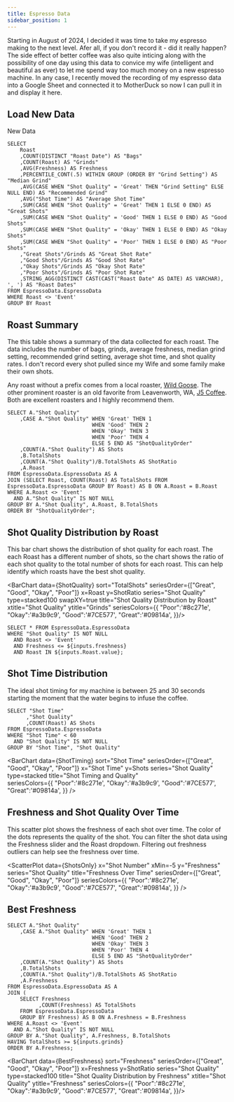 ```yaml
---
title: Espresso Data
sidebar_position: 1
---
```


Starting in August of 2024, I decided it was time to take my espresso making to the next level. Afer all, if you don't record it - did it really happen? The side effect of better coffee was also quite inticing along with the possibility of one day using this data to convice my wife (intelligent and beautiful as ever) to let me spend way too much money on a new espresso machine. In any case, I recently moved the recording of my espresso data into a Google Sheet and connected it to MotherDuck so now I can pull it in and display it here.

## Load New Data

<LinkButton url='https://docs.google.com/forms/d/e/1FAIpQLSfagX8q4mr_uGhRpa8VUDRn3aEoN1M3HFR8j-yX5gR-6anLvw/viewform?usp=pp_url&entry.1399859273=18&entry.1862546155=20&entry.549690909=Yes&entry.127448074=Yes&entry.1660307146=Yes&entry.1096897211=Yes'>
  New Data
</LinkButton>

```EspressoSummary
SELECT
    Roast
    ,COUNT(DISTINCT "Roast Date") AS "Bags"
    ,COUNT(Roast) AS "Grinds"
    ,AVG(Freshness) AS Freshness
    ,PERCENTILE_CONT(.5) WITHIN GROUP (ORDER BY "Grind Setting") AS "Median Grind"
    ,AVG(CASE WHEN "Shot Quality" = 'Great' THEN "Grind Setting" ELSE NULL END) AS "Recommended Grind"
    ,AVG("Shot Time") AS "Average Shot Time"
    ,SUM(CASE WHEN "Shot Quality" = 'Great' THEN 1 ELSE 0 END) AS "Great Shots"
    ,SUM(CASE WHEN "Shot Quality" = 'Good' THEN 1 ELSE 0 END) AS "Good Shots"
    ,SUM(CASE WHEN "Shot Quality" = 'Okay' THEN 1 ELSE 0 END) AS "Okay Shots"
    ,SUM(CASE WHEN "Shot Quality" = 'Poor' THEN 1 ELSE 0 END) AS "Poor Shots"
    ,"Great Shots"/Grinds AS "Great Shot Rate"
    ,"Good Shots"/Grinds AS "Good Shot Rate"
    ,"Okay Shots"/Grinds AS "Okay Shot Rate"
    ,"Poor Shots"/Grinds AS "Poor Shot Rate"
    ,STRING_AGG(DISTINCT CAST(CAST("Roast Date" AS DATE) AS VARCHAR), ', ') AS "Roast Dates"
FROM EspressoData.EspressoData
WHERE Roast <> 'Event'
GROUP BY Roast
```
## Roast Summary

The this table shows a summary of the data collected for each roast. The data includes the number of bags, grinds, average freshness, median grind setting, recommended grind setting, average shot time, and shot quality rates. I don't record every shot pulled since my Wife and some family make their own shots.

Any roast without a prefix comes from a local roaster, [Wild Goose](https://www.wildgoosecoffee.com/). The other prominent roaster is an old favorite from Leavenworth, WA, [J5 Coffee](https://www.j5coffee.com/). Both are excellent roasters and I highly recommend them.

<DataTable data={EspressoSummary} search=true sort="Grinds desc">
    <Column id=Roast/>
    <Column id="Bags"/>
    <Column id="Grinds"/>
    <Column id="Freshness" fmt="#.0"/>
    <Column id="Median Grind" fmt="#.0"/>
    <Column id="Recommended Grind" fmt="#.0"/>
    <Column id="Average Shot Time"/>
    <Column id="Great Shots"/>
    <Column id="Good Shots"/>
    <Column id="Okay Shots"/>
    <Column id="Poor Shots"/>
    <Column id="Great Shot Rate" fmt="##.0%"/>
    <Column id="Good Shot Rate" fmt="##.0%"/>
    <Column id="Okay Shot Rate" fmt="##.0%"/>
    <Column id="Poor Shot Rate" fmt="##.0%"/>
    <Column id="Roast Dates"/>
</DataTable>

```ShotQuality
SELECT A."Shot Quality"
    ,CASE A."Shot Quality" WHEN 'Great' THEN 1
                           WHEN 'Good' THEN 2
                           WHEN 'Okay' THEN 3
                           WHEN 'Poor' THEN 4
                           ELSE 5 END AS "ShotQualityOrder" 
    ,COUNT(A."Shot Quality") AS Shots
    ,B.TotalShots
    ,COUNT(A."Shot Quality")/B.TotalShots AS ShotRatio
    ,A.Roast
FROM EspressoData.EspressoData AS A
JOIN (SELECT Roast, COUNT(Roast) AS TotalShots FROM EspressoData.EspressoData GROUP BY Roast) AS B ON A.Roast = B.Roast
WHERE A.Roast <> 'Event'
  AND A."Shot Quality" IS NOT NULL
GROUP BY A."Shot Quality", A.Roast, B.TotalShots
ORDER BY "ShotQualityOrder";
```

## Shot Quality Distribution by Roast

This bar chart shows the distribution of shot quality for each roast. The each Roast has a different number of shots, so the chart shows the ratio of each shot quality to the total number of shots for each roast. This can help identify which roasts have the best shot quality.

<BarChart data={ShotQuality}
    sort="TotalShots"
    seriesOrder={["Great", "Good", "Okay", "Poor"]}
    x=Roast 
    y=ShotRatio 
    series="Shot Quality"
    type=stacked100
    swapXY=true 
    title="Shot Quality Distribution by Roast" 
    xtitle="Shot Quality" 
    ytitle="Grinds" 
    seriesColors={{
        "Poor":'#8c271e',
        "Okay":'#a3b9c9',
        "Good":'#7CE577',
        "Great":'#09814a',
        }}/>

```ShotsOnly
SELECT * FROM EspressoData.EspressoData
WHERE "Shot Quality" IS NOT NULL
  AND Roast <> 'Event'
  AND Freshness <= ${inputs.freshness}
  AND Roast IN ${inputs.Roast.value};
```
## Shot Time Distribution

The ideal shot timing for my machine is between 25 and 30 seconds starting the moment that the water begins to infuse the coffee. 

```ShotTiming
SELECT "Shot Time"
      ,"Shot Quality"
      ,COUNT(Roast) AS Shots
FROM EspressoData.EspressoData
WHERE "Shot Time" < 60
  AND "Shot Quality" IS NOT NULL
GROUP BY "Shot Time", "Shot Quality"
```

<BarChart data={ShotTiming}
    sort="Shot Time"
    seriesOrder={["Great", "Good", "Okay", "Poor"]}
    x="Shot Time" 
    y=Shots 
    series="Shot Quality"
    type=stacked
    title="Shot Timing and Quality"  
    seriesColors={{
        "Poor":'#8c271e',
        "Okay":'#a3b9c9',
        "Good":'#7CE577',
        "Great":'#09814a',
        }}
/>

## Freshness and Shot Quality Over Time

This scatter plot shows the freshness of each shot over time. The color of the dots represents the quality of the shot. You can filter the shot data using the Freshness slider and the Roast dropdown. Filtering out freshness outliers can help see the freshness over time.

<Dropdown data={EspressoSummary} 
    name=Roast 
    value=Roast
    multiple=true
    selectAllByDefault=true
/>

<!--defaultValue=110 - This is currently broken -->
<Slider
    title="Freshness" 
    name=freshness
    min=0
    max=110
    step=5
    size=large
/>

<ScatterPlot data={ShotsOnly}
    x="Shot Number"
    xMin=-5
    y="Freshness"
    series="Shot Quality"
    title="Freshness Over Time"
    seriesOrder={["Great", "Good", "Okay", "Poor"]}
    seriesColors={{
        "Poor":'#8c271e',
        "Okay":'#a3b9c9',
        "Good":'#7CE577',
        "Great":'#09814a',
        }}
/>

## Best Freshness

<!-- defaultValue=10 - This is currently not working -->
<Slider
    title="Minimum Grinds" 
    name=grinds
    min=0
    max=30
/>

```BestFreshness
SELECT A."Shot Quality"
    ,CASE A."Shot Quality" WHEN 'Great' THEN 1
                           WHEN 'Good' THEN 2
                           WHEN 'Okay' THEN 3
                           WHEN 'Poor' THEN 4
                           ELSE 5 END AS "ShotQualityOrder" 
    ,COUNT(A."Shot Quality") AS Shots
    ,B.TotalShots
    ,COUNT(A."Shot Quality")/B.TotalShots AS ShotRatio
    ,A.Freshness
FROM EspressoData.EspressoData AS A
JOIN (
    SELECT Freshness
          ,COUNT(Freshness) AS TotalShots 
    FROM EspressoData.EspressoData 
    GROUP BY Freshness) AS B ON A.Freshness = B.Freshness
WHERE A.Roast <> 'Event'
  AND A."Shot Quality" IS NOT NULL
GROUP BY A."Shot Quality", A.Freshness, B.TotalShots
HAVING TotalShots >= ${inputs.grinds}
ORDER BY A.Freshness;
```

<BarChart data={BestFreshness}
    sort="Freshness"
    seriesOrder={["Great", "Good", "Okay", "Poor"]}
    x=Freshness 
    y=ShotRatio 
    series="Shot Quality"
    type=stacked100
    title="Shot Quality Distribution by Freshness" 
    xtitle="Shot Quality" 
    ytitle="Freshness" 
    seriesColors={{
        "Poor":'#8c271e',
        "Okay":'#a3b9c9',
        "Good":'#7CE577',
        "Great":'#09814a',
        }}/>